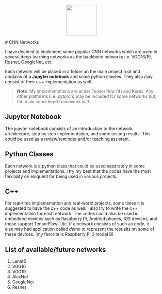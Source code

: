 <p align="center"><a href="https://www.tensorflow.org"><img width=100 src="https://upload.wikimedia.org/wikipedia/commons/thumb/2/2d/Tensorflow_logo.svg/1200px-Tensorflow_logo.svg.png"/></a></p>
# CNN Networks

I have decided to implement some popular CNN networks which are used in several deep-learning networks as the backbone networks i.e. VGG16/19, Resnet, GoogleNet, etc.

Each network will be placed in a folder on the main project root and contains of a **Jupyter notebook** and some python classes. They also may consist of their c++ implementation as well.

> **Note**: My implementations are under TensorFlow (tf) and Keras. Any other platforms (i.e. pytorch) may be included for some networks but, the main considered framework is tf.

## Jupyter Notebook

The jupyter notebook consists of an introduction to the network architecture, step by step implementation, and some testing results. This could be used as a review/reminder and/or teaching assistant.

## Python Classes

Each network is a python class that could be used separately in some projects and implementations. I try my best that the codes have the most flexibility on eloquent for being used in various projects.

## C++

For real-time implementation and real-world projects, some times it is suggested to have the c++ code as well. I also try to write the c++ implementation for each network. The codes could also be used in embedded devices such as Raspberry Pi, Android phones, IOS devices, and those support TensorFlow-Lite.
If a network consists of such an code, it also may had application called _demo_ to represent the resualts on some of these devices. (my favorite is Raspberry Pi 3 model B)

## List of available/future networks

1. Lenet5
2. VGG16
3. VGG19
4. AlexNet
5. GoogleNet
6. Resnet

